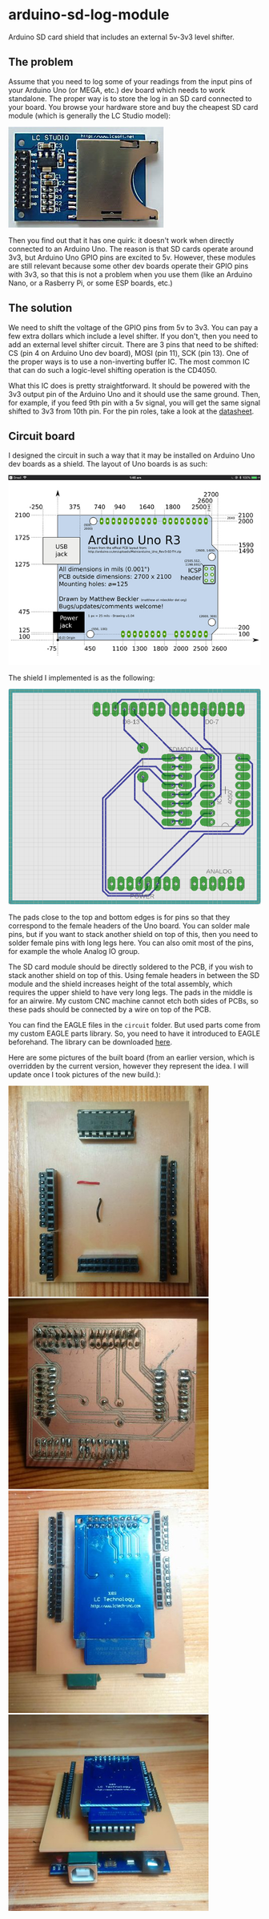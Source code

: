 # arduino-sd-log-module
Arduino SD card shield that includes an external 5v-3v3 level shifter.

## The problem
Assume that you need to log some of your readings from the input pins of your Arduino Uno (or MEGA, etc.) dev board which needs to work standalone. The proper way is to store the log in an SD card connected to your board. You browse your hardware store and buy the cheapest SD card module (which is generally the LC Studio model):  

![sdmodule](res/sdmodule.jpg "LC Studio SD Card Module")

Then you find out that it has one quirk: it doesn't work when directly connected to an Arduino Uno. The reason is that SD cards operate around 3v3, but Arduino Uno GPIO pins are excited to 5v. However, these modules are still relevant because some other dev boards operate their GPIO pins with 3v3, so that this is not a problem when you use them (like an Arduino Nano, or a Rasberry Pi, or some ESP boards, etc.)   

## The solution
We need to shift the voltage of the GPIO pins from 5v to 3v3. You can pay a few extra dollars which include a level shifter. If you don't, then you need to add an external level shifter circuit. There are 3 pins that need to be shifted: CS (pin 4 on Arduino Uno dev board), MOSI (pin 11), SCK (pin 13). One of the proper ways is to use a non-inverting buffer IC. The most common IC that can do such a logic-level shifting operation is the CD4050.  

What this IC does is pretty straightforward. It should be powered with the 3v3 output pin of the Arduino Uno and it should use the same ground. Then, for example, if you feed 9th pin with a 5v signal, you will get the same signal shifted to 3v3 from 10th pin. For the pin roles, take a look at the [datasheet](https://www.futurlec.com/4000Series/CD4050.shtml).

## Circuit board
I designed the circuit in such a way that it may be installed on Arduino Uno dev boards as a shield. The layout of Uno boards is as such:  

![unolayout](res/unolayout.jpeg "Arduino Uno Pin Layout and Dimensions")

The shield I implemented is as the following:  

![shield](res/shield.png "SD Card Shield")

The pads close to the top and bottom edges is for pins so that they correspond to the female headers of the Uno board. You can solder male pins, but if you want to stack another shield on top of this, then you need to solder female pins with long legs here. You can also omit most of the pins, for example the whole Analog IO group.  

The SD card module should be directly soldered to the PCB, if you wish to stack another shield on top of this. Using female headers in between the SD module and the shield increases height of the total assembly, which requires the upper shield to have very long legs. The pads in the middle is for an airwire. My custom CNC machine cannot etch both sides of PCBs, so these pads should be connected by a wire on top of the PCB.  

You can find the EAGLE files in the `circuit` folder. But used parts come from my custom EAGLE parts library. So, you need to have it introduced to EAGLE beforehand. The library can be downloaded [here](https://github.com/tolgakurt/eagle-parts-library).  

Here are some pictures of the built board (from an earlier version, which is overridden by the current version, however they represent the idea. I will update once I took pictures of the new build.):  

![circuit_top](res/circuit_top.jpg "Circuit top view")
![circuit_bottom](res/circuit_bottom.jpg "Circuit bottom view")
![assembled_top](res/assembled_top.jpg "Assembled top view")
![assembled_iso](res/assembled_iso.jpg "Assembled ISO view")
